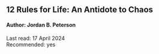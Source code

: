 ## 12 Rules for Life: An Antidote to Chaos

#### Author: Jordan B. Peterson

Last read: 17 April 2024  
Recommended: yes  
